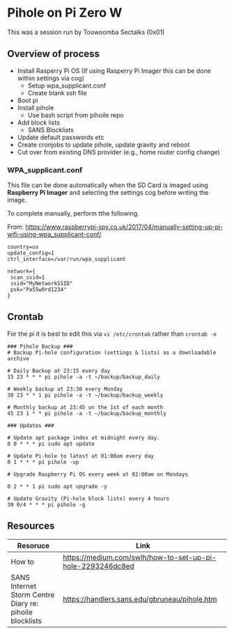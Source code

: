 # Pihole on Pi Zero W
This was a session  run by Toowoomba Sectalks (0x01)
## Overview of process
* Install Rasperry Pi OS (If using Rasperry Pi Imager this can be done within settings via cog)
  * Setup wpa_supplicant.conf
  * Create blank ssh file
* Boot pi
* Install pihole
  * Use bash script from pihoile repo
* Add block lists
  * SANS Blocklists 
* Update default passwords etc
* Create cronjobs to update pihole, update gravity and reboot
* Cut over from existing DNS provider (e.g., home router config change)

### WPA_supplicant.conf
This file can be done automatically when the SD Card is imaged using **Raspberry Pi Imager** and selecting the settings cog before writing the image.

To complete manually, perform tthe following.

From: https://www.raspberrypi-spy.co.uk/2017/04/manually-setting-up-pi-wifi-using-wpa_supplicant-conf/
```
country=us
update_config=1
ctrl_interface=/var/run/wpa_supplicant

network={
 scan_ssid=1
 ssid="MyNetworkSSID"
 psk="Pa55w0rd1234"
}
```
## Crontab
For the pi it is best to edit this via `vi /etc/crontab` rather than `crontab -e`

```
### Pihole Backup ###
# Backup Pi-hole configuration (settings & lists) as a downloadable archive

# Daily Backup at 23:15 every day
15 23 * * * pi pihole -a -t ~/backup/backup_daily

# Weekly backup at 23:30 every Monday
30 23 * * 1 pi pihole -a -t ~/backup/backup_weekly

# Monthly backup at 23:45 on the 1st of each month
45 23 1 * * pi pihole -a -t ~/backup/backup_monthly

### Updates ###

# Update apt package index at midnight every day.
0 0 * * * pi sudo apt update

# Update Pi-hole to latest at 01:00am every day
0 1 * * * pi pihole -up

# Upgrade Raspberry Pi OS every week at 02:00am on Mondays

0 2 * * 1 pi sudo apt upgrade -y

# Update Gravity (Pi-hole block lists) every 4 hours
30 0/4 * * * pi pihole -g
```
## Resources
| Resoruce | Link | 
| --- | --- | 
| How to | https://medium.com/swlh/how-to-set-up-pi-hole-2293246dc8ed| 
| SANS Internet Storm Centre Diary re: pihoile blocklists | https://handlers.sans.edu/gbruneau/pihole.htm |

